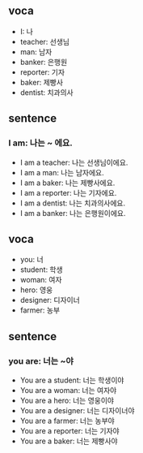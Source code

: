 ## voca
- I: 나
- teacher: 선생님
- man: 남자
- banker: 은행원
- reporter: 기자
- baker: 제빵사
- dentist: 치과의사

## sentence 
### I am: 나는 ~ 에요.
- I am a teacher: 나는 선생님이에요.
- I am a man: 나는 남자에요.
- I am a baker: 나는 제빵사에요.
- I am a reporter: 나는 기자에요.
- I am a dentist: 나는 치과의사에요.
- I am a banker: 나는 은행원이에요.

## voca
- you: 너
- student: 학생
- woman: 여자
- hero: 영웅
- designer: 디자이너
- farmer: 농부

## sentence
### you are: 너는 ~야
- You are a student: 너는 학생이야
- You are a woman: 너는 여자야
- You are a hero: 너는 영웅이야
- You are a designer: 너는 디자이너야
- You are a farmer: 너는 농부야
- You are a reporter: 너는 기자야
- You are a baker: 너는 제빵사야
